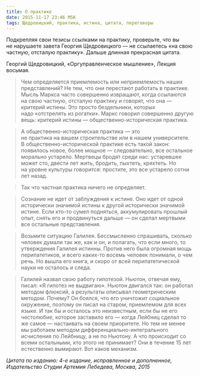 ```yaml
---
title: О практике
date: 2015-11-17 23:46 MSK
tags: Щедровицкий, практика, истина, цитата, переговоры
---
```


Подкрепляя свои тезисы ссылками на практику, проверьте, что вы не нарушаете завета Георгия Щедровицкого&nbsp;— не ссылаетесь «на свою частную, отсталую практику». Дальше длинная прекрасная цитата.

Георгий Щедровицкий, «Оргуправленческое мышление», Лекция восьмая.

>Чем определяется приемлемость или неприемлемость наших представлений? Не тем, что они перестают работать в практике. Мысль Маркса часто совершенно извращают, когда ссылаются на свою частную, отсталую практику и говорят, что она&nbsp;— критерий истины. Это просто бездельники, которых надо «отстрелять из рогатки». Маркс говорил совершенно другую вещь: критерий истины&nbsp;— общественно-историческая практика.

>А общественно-историческая практика&nbsp;— это не практика на вашем строительстве или в нашем университете. В общественно-исторической практике есть такой закон: появилось новое, более мощное — следовательно, все остальное морально устарело. Мертвецы бродят среди нас: устаревшее может сто, двести лет жить, бродить, пыхтеть, кряхтеть. Но на уровне культуры говорится: простите, это все устарело сотни лет назад.

>Так что частная практика ничего не определяет.

>Сознание не идет от заблуждения к истине. Оно идет от одной исторически значимой истины к другой исторически значимой истине. Если кто-то сумел подняться, аккумулировать прошлый опыт, снять его и продвинуться дальше&nbsp;— он сделал мертвыми все остальные представления.

>Возьмите ситуацию Галилея. Бессмысленно спрашивать, сколько человек думали так же, как и он, и полагать, что если много, то утверждения Галилея истинны. Против него была огромная мощь перипатетиков, и всего каких-то восемь человек понимали, о чем речь. Но вышла его книга, и скоро от всей перипатетической науки не осталось и следа.

>Галилей назвал свою работу гипотезой. Ньютон, отвечая ему, писал: «Я гипотез не выдвигаю». Ньютон двигался так: он работал методом флюксий, а результаты описывал гео­метрическим методом. Почему? Он боялся, что его уничтожит социальное окружение, поэтому он писал на старом, приемлемом для всех языке. И так бы и осталось это неизвестным, если бы не его честолюбие, которое заставило его&nbsp;— когда Лейбниц сделал то же самое&nbsp;— настаивать на своем приоритете. Но тем не менее мы работаем методом дифференциально-интегрального исчисления по Лейбницу, а не по Ньютону. А что происходит со всеми остальными, кто этого не принимает? Они в течение 15 лет естественно вымирают. Вот каков механизм.

*Цитата по изданию: 4-е издание, исправленное и дополненное, Издательство Студии Артемия Лебедева, Москва, 2015*
